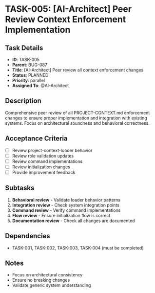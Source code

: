# TASK-005: [AI-Architect] Peer Review Context Enforcement Implementation

## Task Details
- **ID**: TASK-005
- **Parent**: BUG-087
- **Title**: [AI-Architect] Peer review all context enforcement changes
- **Status**: PLANNED
- **Priority**: parallel
- **Assigned To**: @AI-Architect

## Description
Comprehensive peer review of all PROJECT-CONTEXT.md enforcement changes to ensure proper implementation and integration with existing systems. Focus on architectural soundness and behavioral correctness.

## Acceptance Criteria
- [ ] Review project-context-loader behavior
- [ ] Review role validation updates
- [ ] Review command implementations
- [ ] Review initialization changes
- [ ] Provide improvement feedback

## Subtasks
1. **Behavioral review** - Validate loader behavior patterns
2. **Integration review** - Check system integration points
3. **Command review** - Verify command implementations
4. **Flow review** - Ensure initialization flow is correct
5. **Documentation review** - Check all changes are documented

## Dependencies
- TASK-001, TASK-002, TASK-003, TASK-004 (must be completed)

## Notes
- Focus on architectural consistency
- Ensure no breaking changes
- Validate generic system understanding